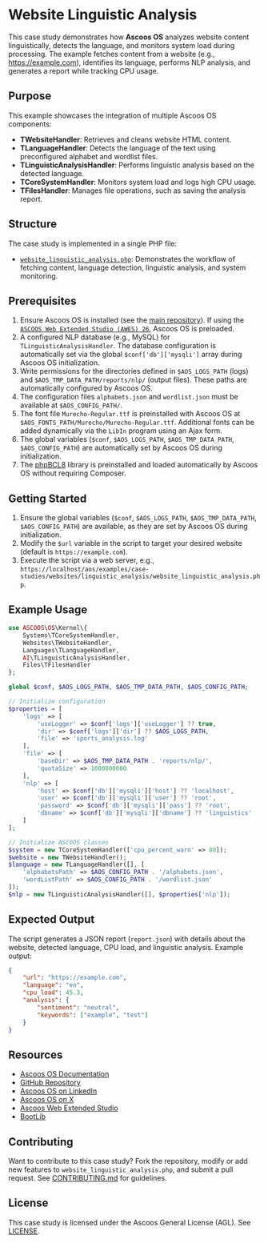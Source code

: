 # Website Linguistic Analysis

This case study demonstrates how **Ascoos OS** analyzes website content linguistically, detects the language, and monitors system load during processing. The example fetches content from a website (e.g., https://example.com), identifies its language, performs NLP analysis, and generates a report while tracking CPU usage.

## Purpose
This example showcases the integration of multiple Ascoos OS components:
- **TWebsiteHandler**: Retrieves and cleans website HTML content.
- **TLanguageHandler**: Detects the language of the text using preconfigured alphabet and wordlist files.
- **TLinguisticAnalysisHandler**: Performs linguistic analysis based on the detected language.
- **TCoreSystemHandler**: Monitors system load and logs high CPU usage.
- **TFilesHandler**: Manages file operations, such as saving the analysis report.

## Structure
The case study is implemented in a single PHP file:
- [`website_linguistic_analysis.php`](./website_linguistic_analysis.php): Demonstrates the workflow of fetching content, language detection, linguistic analysis, and system monitoring.

## Prerequisites
1. Ensure Ascoos OS is installed (see the [main repository](https://github.com/ascoos/os)). If using the [`ASCOOS Web Extended Studio (AWES) 26`](https://awes.ascoos.com), Ascoos OS is preloaded.
2. A configured NLP database (e.g., MySQL) for `TLinguisticAnalysisHandler`. The database configuration is automatically set via the global `$conf['db']['mysqli']` array during Ascoos OS initialization.
3. Write permissions for the directories defined in `$AOS_LOGS_PATH` (logs) and `$AOS_TMP_DATA_PATH/reports/nlp/` (output files). These paths are automatically configured by Ascoos OS.
4. The configuration files `alphabets.json` and `wordlist.json` must be available at `$AOS_CONFIG_PATH/`.
5. The font file `Murecho-Regular.ttf` is preinstalled with Ascoos OS at `$AOS_FONTS_PATH/Murecho/Murecho-Regular.ttf`. Additional fonts can be added dynamically via the `LibIn` program using an Ajax form.
6. The global variables (`$conf`, `$AOS_LOGS_PATH`, `$AOS_TMP_DATA_PATH`, `$AOS_CONFIG_PATH`) are automatically set by Ascoos OS during initialization.
7. The [phpBCL8](https://github.com/ascoos/phpbcl8) library is preinstalled and loaded automatically by Ascoos OS without requiring Composer.

## Getting Started
1. Ensure the global variables (`$conf`, `$AOS_LOGS_PATH`, `$AOS_TMP_DATA_PATH`, `$AOS_CONFIG_PATH`) are available, as they are set by Ascoos OS during initialization.
2. Modify the `$url` variable in the script to target your desired website (default is `https://example.com`).
3. Execute the script via a web server, e.g., `https://localhost/aos/examples/case-studies/websites/linguistic_analysis/website_linguistic_analysis.php`.

## Example Usage
```php
use ASCOOS\OS\Kernel\{
    Systems\TCoreSystemHandler,
    Websites\TWebsiteHandler,
    Languages\TLanguageHandler,
    AI\TLinguisticAnalysisHandler,
    Files\TFilesHandler
};

global $conf, $AOS_LOGS_PATH, $AOS_TMP_DATA_PATH, $AOS_CONFIG_PATH;

// Initialize configuration
$properties = [
    'logs' => [
        'useLogger' => $conf['logs']['useLogger'] ?? true,
        'dir' => $conf['logs']['dir'] ?? $AOS_LOGS_PATH,
        'file' => 'sports_analysis.log'
    ],
    'file' => [
        'baseDir' => $AOS_TMP_DATA_PATH . 'reports/nlp/',
        'quotaSize' => 1000000000
    ],
    'nlp' => [
        'host' => $conf['db']['mysqli']['host'] ?? 'localhost',
        'user' => $conf['db']['mysqli']['user'] ?? 'root',
        'password' => $conf['db']['mysqli']['pass'] ?? 'root',
        'dbname' => $conf['db']['mysqli']['dbname'] ?? 'linguistics'
    ]
];

// Initialize ASCOOS classes
$system = new TCoreSystemHandler(['cpu_percent_warn' => 80]);
$website = new TWebsiteHandler();
$language = new TLanguageHandler([], [
    'alphabetsPath' => $AOS_CONFIG_PATH . '/alphabets.json',
    'wordListPath' => $AOS_CONFIG_PATH . '/wordlist.json'
]);
$nlp = new TLinguisticAnalysisHandler([], $properties['nlp']);
```

## Expected Output
The script generates a JSON report (`report.json`) with details about the website, detected language, CPU load, and linguistic analysis. Example output:
```json
{
    "url": "https://example.com",
    "language": "en",
    "cpu_load": 45.3,
    "analysis": {
        "sentiment": "neutral",
        "keywords": ["example", "test"]
    }
}
```

## Resources
- [Ascoos OS Documentation](/docs/)
- [GitHub Repository](https://github.com/ascoos/os)
- [Ascoos OS on LinkedIn](https://www.linkedin.com/in/ascoos)
- [Ascoos OS on X](https://www.x.com/ascoos)
- [Ascoos Web Extended Studio](https://awes.ascoos.com)
- [BootLib](https://github.com/ascoos/bootlib)

## Contributing
Want to contribute to this case study? Fork the repository, modify or add new features to `website_linguistic_analysis.php`, and submit a pull request. See [CONTRIBUTING.md](/CONTRIBUTING.md) for guidelines.

## License
This case study is licensed under the Ascoos General License (AGL). See [LICENSE](/LICENSE.md).
